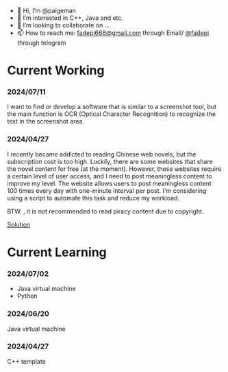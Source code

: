 - 👋 Hi, I’m @paigeman
- 👀 I’m interested in C++, Java and etc.
- 💞️ I’m looking to collaborate on ...
- 📫 How to reach me: fadepi666@gmail.com through Email/ [@fadepi](https://t.me/fadepi) through telegram

# Current Working

### 2024/07/11

I want to find or develop a software that is similar to a screenshot tool, but the main function is OCR (Optical Character Recognition) to recognize the text in the screenshot area.

### 2024/04/27

I recently became addicted to reading Chinese web novels, but the subscription cost is too high. Luckily, there are some websites that share the novel content for free (at the moment). However, these websites require a certain level of user access, and I need to post meaningless content to improve my level. The website allows users to post meaningless content 100 times every day with one-minute interval per post. I'm considering using a script to automate this task and reduce my workload.

BTW. , it is not recommended to read piracy content due to copyright.

[Solution](https://github.com/paigeman/scripts/tree/main/jietiandi)

# Current Learning

### 2024/07/02

- Java virtual machine
- Python

### 2024/06/20

Java virtual machine

### 2024/04/27

C++ template

<!---
paigeman/paigeman is a ✨ special ✨ repository because its `README.md` (this file) appears on your GitHub profile.
You can click the Preview link to take a look at your changes.
--->

